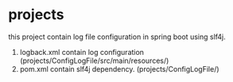 # projects
this project contain log file configuration in spring boot using slf4j.
1. logback.xml contain log configuration (projects/ConfigLogFile/src/main/resources/)
2. pom.xml contain slf4j dependency. (projects/ConfigLogFile/)
